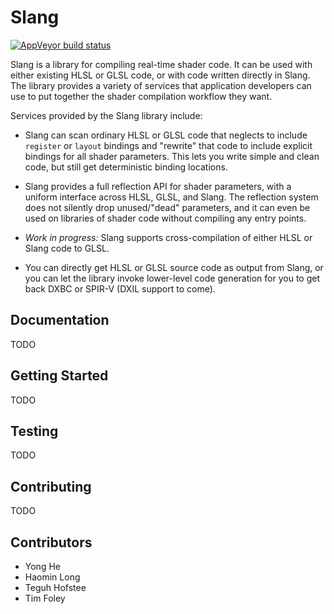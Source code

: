 # Slang

[![AppVeyor build status](https://ci.appveyor.com/api/projects/status/kt9ch5niwkslk5p4/branch/master?svg=true)](https://ci.appveyor.com/project/tangent-vector/slang/branch/master)

Slang is a library for compiling real-time shader code.
It can be used with either existing HLSL or GLSL code, or with code written directly in Slang.
The library provides a variety of services that application developers can use to put together the shader compilation workflow they want.

Services provided by the Slang library include:

* Slang can scan ordinary HLSL or GLSL code that neglects to include `register` or `layout` bindings and "rewrite" that code to include explicit bindings for all shader parameters. This lets you write simple and clean code, but still get deterministic binding locations.

* Slang provides a full reflection API for shader parameters, with a uniform interface across HLSL, GLSL, and Slang. The reflection system does not silently drop unused/"dead" parameters, and it can even be used on libraries of shader code without compiling any entry points.

* *Work in progress:* Slang supports cross-compilation of either HLSL or Slang code to GLSL.

* You can directly get HLSL or GLSL source code as output from Slang, or you can let the library invoke lower-level code generation for you to get back DXBC or SPIR-V (DXIL support to come).

## Documentation

TODO

## Getting Started

TODO

## Testing

TODO

## Contributing

TODO

## Contributors

* Yong He
* Haomin Long
* Teguh Hofstee
* Tim Foley

